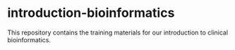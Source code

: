 # introduction-bioinformatics

This repository contains the training materials for our introduction to clinical bioinformatics.
